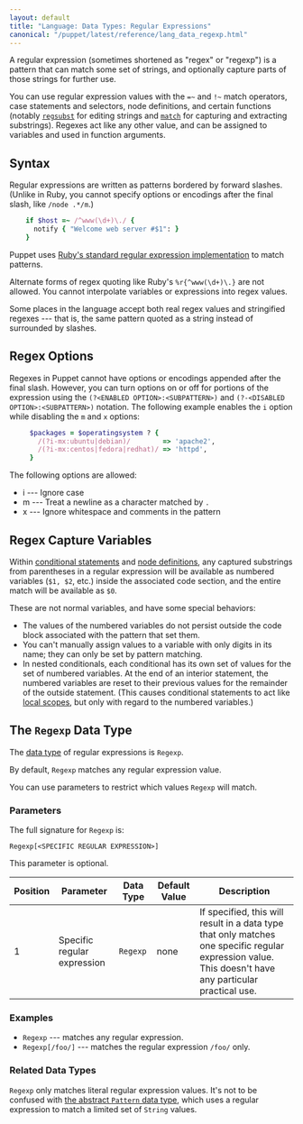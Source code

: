 ```yaml
---
layout: default
title: "Language: Data Types: Regular Expressions"
canonical: "/puppet/latest/reference/lang_data_regexp.html"
---
```


[regsubst]: /references/4.1.latest/function.html#regsubst
[match]: /references/4.1.latest/function.html#match
[ruby_regexp]: http://ruby-doc.org/core/Regexp.html
[conditional]: ./lang_conditional.html
[node]: ./lang_node_definitions.html
[local]: ./lang_scope.html#local-scopes
[data type]: ./lang_data_type.html
[pattern]: ./lang_data_abstract.html#pattern


A regular expression (sometimes shortened as "regex" or "regexp") is a pattern that can match some set of strings, and optionally capture parts of those strings for further use.

You can use regular expression values with the `=~` and `!~` match operators, case statements and selectors, node definitions, and certain functions (notably [`regsubst`][regsubst] for editing strings and [`match`][match] for capturing and extracting substrings). Regexes act like any other value, and can be assigned to variables and used in function arguments.

## Syntax

Regular expressions are written as patterns bordered by forward slashes. (Unlike in Ruby, you cannot specify options or encodings after the final slash, like `/node .*/m`.)

~~~ ruby
    if $host =~ /^www(\d+)\./ {
      notify { "Welcome web server #$1": }
    }
~~~

Puppet uses [Ruby's standard regular expression implementation][ruby_regexp] to match patterns.

Alternate forms of regex quoting like Ruby's `%r{^www(\d+)\.}` are not allowed. You cannot interpolate variables or expressions into regex values.

Some places in the language accept both real regex values and stringified regexes --- that is, the same pattern quoted as a string instead of surrounded by slashes.

## Regex Options

Regexes in Puppet cannot have options or encodings appended after the final slash. However, you can turn options on or off for portions of the expression using the `(?<ENABLED OPTION>:<SUBPATTERN>)` and `(?-<DISABLED OPTION>:<SUBPATTERN>)` notation. The following example enables the `i` option while disabling the `m` and `x` options:

~~~ ruby
     $packages = $operatingsystem ? {
       /(?i-mx:ubuntu|debian)/        => 'apache2',
       /(?i-mx:centos|fedora|redhat)/ => 'httpd',
     }
~~~

The following options are allowed:

* i --- Ignore case
* m --- Treat a newline as a character matched by `.`
* x --- Ignore whitespace and comments in the pattern

## Regex Capture Variables

Within [conditional statements][conditional] and [node definitions][node], any captured substrings from parentheses in a regular expression will be available as numbered variables (`$1, $2`, etc.) inside the associated code section, and the entire match will be available as `$0`.

These are not normal variables, and have some special behaviors:

* The values of the numbered variables do not persist outside the code block associated with the pattern that set them.
* You can't manually assign values to a variable with only digits in its name; they can only be set by pattern matching.
* In nested conditionals, each conditional has its own set of values for the set of numbered variables. At the end of an interior statement, the numbered variables are reset to their previous values for the remainder of the outside statement. (This causes conditional statements to act like [local scopes][local], but only with regard to the numbered variables.)

## The `Regexp` Data Type

The [data type][] of regular expressions is `Regexp`.

By default, `Regexp` matches any regular expression value.

You can use parameters to restrict which values `Regexp` will match.

### Parameters

The full signature for `Regexp` is:

    Regexp[<SPECIFIC REGULAR EXPRESSION>]

This parameter is optional.

Position | Parameter        | Data Type | Default Value | Description
---------| -----------------|-----------|---------------|------------
1 | Specific regular expression | `Regexp` | none | If specified, this will result in a data type that only matches one specific regular expression value. This doesn't have any particular practical use.

### Examples

* `Regexp` --- matches any regular expression.
* `Regexp[/foo/]` --- matches the regular expression `/foo/` only.

### Related Data Types

`Regexp` only matches literal regular expression values. It's not to be confused with [the abstract `Pattern` data type][pattern], which uses a regular expression to match a limited set of `String` values.
